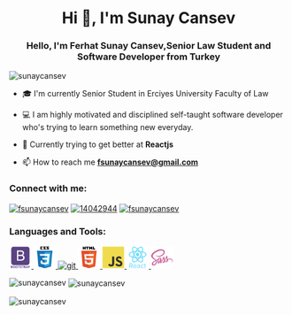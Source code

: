 <h1 align="center">Hi 👋, I'm Sunay Cansev</h1>
<!-- <h3 align="center">A passionate frontend developer from Turkey</h3> -->
<h3 align="center">Hello, I'm Ferhat Sunay Cansev,Senior Law Student and Software Developer from Turkey</h3>

<p align="left"> <img src="https://komarev.com/ghpvc/?username=sunaycansev&label=Profile%20views&color=0e75b6&style=flat" alt="sunaycansev" /> </p>

- 🎓 I'm currently Senior Student in Erciyes University Faculty of Law

- 💻 I am highly motivated and disciplined self-taught software developer who's trying to learn something new everyday.

- 🌱 Currently trying to get better at  **Reactjs**

- 📫 How to reach me **fsunaycansev@gmail.com**

<h3 align="left">Connect with me:</h3>
<p align="left">
<a href="https://linkedin.com/in/fsunaycansev" target="blank"><img align="center" src="https://raw.githubusercontent.com/rahuldkjain/github-profile-readme-generator/master/src/images/icons/Social/linked-in-alt.svg" alt="fsunaycansev" height="30" width="40" /></a>
<a href="https://stackoverflow.com/users/14042944" target="blank"><img align="center" src="https://raw.githubusercontent.com/rahuldkjain/github-profile-readme-generator/master/src/images/icons/Social/stack-overflow.svg" alt="14042944" height="30" width="40" /></a>
<a href="https://www.hackerrank.com/fsunaycansev" target="blank"><img align="center" src="https://raw.githubusercontent.com/rahuldkjain/github-profile-readme-generator/master/src/images/icons/Social/hackerrank.svg" alt="fsunaycansev" height="30" width="40" /></a>
</p>

<h3 align="left">Languages and Tools:</h3>
<p align="left"> <a href="https://getbootstrap.com" target="_blank"> <img src="https://raw.githubusercontent.com/devicons/devicon/master/icons/bootstrap/bootstrap-plain-wordmark.svg" alt="bootstrap" width="40" height="40"/> </a> <a href="https://www.w3schools.com/css/" target="_blank"> <img src="https://raw.githubusercontent.com/devicons/devicon/master/icons/css3/css3-original-wordmark.svg" alt="css3" width="40" height="40"/> </a> <a href="https://git-scm.com/" target="_blank"> <img src="https://www.vectorlogo.zone/logos/git-scm/git-scm-icon.svg" alt="git" width="40" height="40"/> </a> <a href="https://www.w3.org/html/" target="_blank"> <img src="https://raw.githubusercontent.com/devicons/devicon/master/icons/html5/html5-original-wordmark.svg" alt="html5" width="40" height="40"/> </a> <a href="https://developer.mozilla.org/en-US/docs/Web/JavaScript" target="_blank"> <img src="https://raw.githubusercontent.com/devicons/devicon/master/icons/javascript/javascript-original.svg" alt="javascript" width="40" height="40"/> </a> <a href="https://reactjs.org/" target="_blank"> <img src="https://raw.githubusercontent.com/devicons/devicon/master/icons/react/react-original-wordmark.svg" alt="react" width="40" height="40"/> </a> <a href="https://sass-lang.com" target="_blank"> <img src="https://raw.githubusercontent.com/devicons/devicon/master/icons/sass/sass-original.svg" alt="sass" width="40" height="40"/> </a> </p>

<p><img align="left" src="https://github-readme-stats.vercel.app/api/top-langs?username=sunaycansev&show_icons=true&locale=en&layout=compact" alt="sunaycansev" /></p>

<p>&nbsp;<img align="center" src="https://github-readme-stats.vercel.app/api?username=sunaycansev&show_icons=true&locale=en" alt="sunaycansev" /></p>

<p><img align="center" src="https://github-readme-streak-stats.herokuapp.com/?user=sunaycansev&" alt="sunaycansev" /></p>
